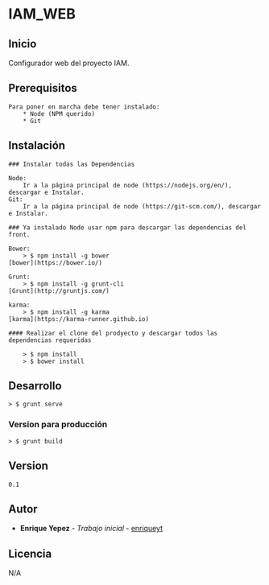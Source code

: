 # IAM_WEB

## Inicio

Configurador web del proyecto IAM.

## Prerequisitos

    Para poner en marcha debe tener instalado:
        * Node (NPM querido)
        * Git 

## Instalación

    ### Instalar todas las Dependencias

    Node:
        Ir a la página principal de node (https://nodejs.org/en/), descargar e Instalar.
    Git:
        Ir a la página principal de node (https://git-scm.com/), descargar e Instalar.

    ### Ya instalado Node usar npm para descargar las dependencias del front.

    Bower:         
        > $ npm install -g bower
    [bower](https://bower.io/)

    Grunt: 
        > $ npm install -g grunt-cli
    [Grunt](http://gruntjs.com/)

    karma:
        > $ npm install -g karma 
    [karma](https://karma-runner.github.io) 

    #### Realizar el clone del prodyecto y descargar todos las dependencias requeridas

        > $ npm install
        > $ bower install

## Desarrollo

    > $ grunt serve  

### Version para producción

    > $ grunt build

## Version

    0.1

## Autor

* **Enrique Yepez** - *Trabajo inicial* - [enriqueyt](https://github.com/enriqueyt)

## Licencia

N/A